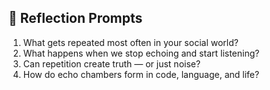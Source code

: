 ## 🌱 Reflection Prompts

1. What gets repeated most often in your social world?
2. What happens when we stop echoing and start listening?
3. Can repetition create truth — or just noise?
4. How do echo chambers form in code, language, and life?
